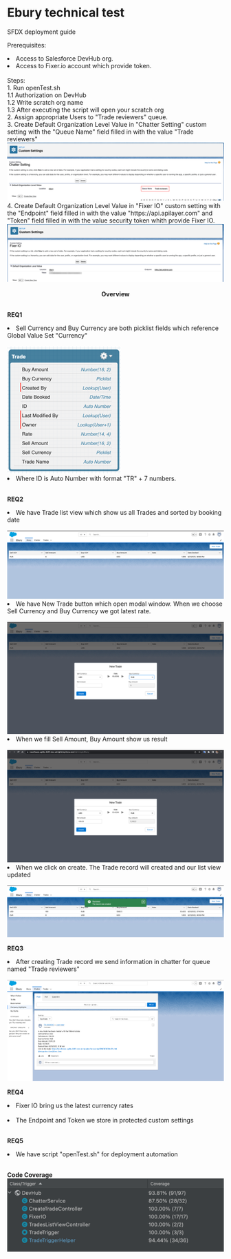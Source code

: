 # Ebury technical test
SFDX deployment guide

Prerequisites:

<li>Access to Salesforce DevHub org.</li>
<li>Access to Fixer.io account which provide token.</li><br/>
Steps:<br/>
1. Run openTest.sh<br/>
1.1 Authorization on DevHub<br/>
1.2 Write scratch org name<br/>
1.3 After executing the script will open your scratch org<br/>
2. Assign appropriate Users to "Trade reviewers" queue.<br/>
3. Create Default Organization Level Value in "Chatter Setting" custom setting with the "Queue Name" field filled in with the value "Trade reviewers"
<img src="screenshoot/ChatterSetting.png"><br/>
4. Create Default Organization Level Value in "Fixer IO" custom setting with the "Endpoint" field filled in with the value "https://api.apilayer.com" and "Token" field filled in with the value security token whith provide Fixer IO.
<img src="screenshoot/FixerIO.png"><br/><br/>

<center><strong>Overview</strong></center><br/>

<strong>REQ1</strong><br/>
<li>Sell Currency and Buy Currency are both picklist fields which reference Global Value Set "Currency"</li><br/>
<img src="screenshoot/Model.png"><br/>
<li>Where ID is Auto Number with format "TR" + 7 numbers.</li><br/>

<strong>REQ2</strong><br/>
<li>We have Trade list view which show us all Trades and sorted by booking date</li><br/>
<img src="screenshoot/tradeListView.png"><br/>
<li>We have New Trade button which open modal window. When we choose Sell Currency and Buy Currency we got latest rate. </li><br/>
<img src="screenshoot/newTrade.png"><br/>
<li>When we fill Sell Amount, Buy Amount show us result</li><br/>
<img src="screenshoot/newTradeSellAmount.png"><br/>
<li>When we click on create. The Trade record will created and our list view updated</li><br/>
<img src="screenshoot/newTradeSuccess.png"><br/>

<strong>REQ3</strong><br/>
<li>After creating Trade record we send information in chatter for queue named "Trade reviewers"</li><br/>
<img src="screenshoot/Chatter.png"><br/>

<strong>REQ4</strong><br/>
<li>Fixer IO bring us the latest currency rates</li><br/>
<li>The Endpoint and Token we store in protected custom settings</li><br/>

<strong>REQ5</strong><br/>
<li>We have script "openTest.sh" for deployment automation</li><br/>


<strong>Code Coverage</strong><br/>
<img src="screenshoot/CodeCoverage.png"><br/>